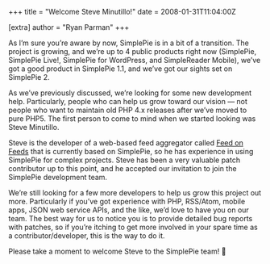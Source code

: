 +++
title = "Welcome Steve Minutillo!"
date = 2008-01-31T11:04:00Z

[extra]
author = "Ryan Parman"
+++

As I’m sure you’re aware by now, SimplePie is in a bit of a transition. The project is growing, and we’re up to 4 public products right now (SimplePie, SimplePie Live!, SimplePie for WordPress, and SimpleReader Mobile), we’ve got a good product in SimplePie 1.1, and we’ve got our sights set on SimplePie 2.

As we’ve previously discussed, we’re looking for some new development help. Particularly, people who can help us grow toward our vision — not people who want to maintain old PHP 4.x releases after we’ve moved to pure PHP5. The first person to come to mind when we started looking was Steve Minutillo.

Steve is the developer of a web-based feed aggregator called [Feed on Feeds](http://feedonfeeds.com/) that is currently based on SimplePie, so he has experience in using SimplePie for complex projects. Steve has been a very valuable patch contributor up to this point, and he accepted our invitation to join the SimplePie development team.

We’re still looking for a few more developers to help us grow this project out more. Particularly if you’ve got experience with PHP, RSS/Atom, mobile apps, JSON web service APIs, and the like, we’d love to have you on our team. The best way for us to notice you is to provide detailed bug reports with patches, so if you’re itching to get more involved in your spare time as a contributor/developer, this is the way to do it.

Please take a moment to welcome Steve to the SimplePie team! 🙂
